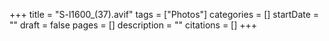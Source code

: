 +++
title = "S-l1600_(37).avif"
tags = ["Photos"]
categories = []
startDate = ""
draft = false
pages = []
description = ""
citations = []
+++
